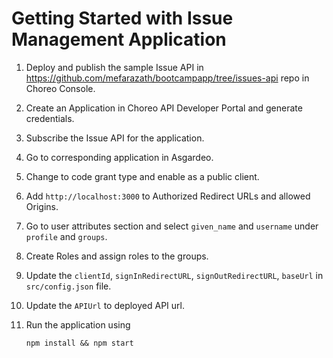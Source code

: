 # Getting Started with Issue Management Application

1.  Deploy and publish the sample Issue API in
    https://github.com/mefarazath/bootcampapp/tree/issues-api repo in Choreo
    Console.
2.  Create an Application in Choreo API Developer Portal and generate
    credentials.
3.  Subscribe the Issue API for the application.
4.  Go to corresponding application in Asgardeo.
5.  Change to code grant type and enable as a public client.
6.  Add `http://localhost:3000` to Authorized Redirect URLs and allowed Origins.
7.  Go to user attributes section and select `given_name` and `username` under
    `profile` and `groups`.
8.  Create Roles and assign roles to the groups.
9.  Update the `clientId`, `signInRedirectURL`, `signOutRedirectURL`, `baseUrl`
    in `src/config.json` file.
10. Update the `APIUrl` to deployed API url.
11. Run the application using

    ```
    npm install && npm start
    ```
